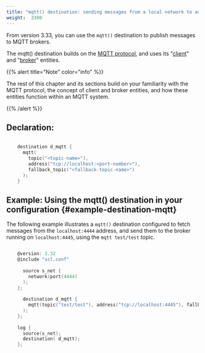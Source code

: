 ```yaml
---
title: "mqtt() destination: sending messages from a local network to an MQTT broker"
weight:  3300
---
```

<!-- DISCLAIMER: This file is based on the syslog-ng Open Source Edition documentation https://github.com/balabit/syslog-ng-ose-guides/commit/2f4a52ee61d1ea9ad27cb4f3168b95408fddfdf2 and is used under the terms of The syslog-ng Open Source Edition Documentation License. The file has been modified by Axoflow. -->

From version 3.33, you can use the `mqtt()` destination to publish messages to MQTT brokers.

The <span>mqtt()</span> destination builds on the [MQTT protocol](https://www.hivemq.com/mqtt-protocol/), and uses its "[client](https://www.hivemq.com/blog/seven-best-mqtt-client-tools/)" and "[broker](https://www.hivemq.com/hivemq/mqtt-broker/)" entities.

{{% alert title="Note" color="info" %}}

The rest of this chapter and its sections build on your familiarity with the MQTT protocol, the concept of client and broker entities, and how these entities function within an MQTT system.

{{% /alert %}}


## Declaration:

```c

    destination d_mqtt { 
      mqtt(
        topic("<topic-name>"), 
        address("tcp://localhost:<port-number>"),   
        fallback_topic("<fallback-topic-name>")
      ); 
    }

```



## Example: Using the mqtt() destination in your configuration {#example-destination-mqtt}

The following example illustrates a `mqtt()` destination configured to fetch messages from the `localhost:4444` address, and send them to the broker running on `localhost:4445`, using the `mqtt test/test` topic.

```c

    @version: 3.32
    @include "scl.conf"
    
      source s_net { 
        network(port(4444)
      ); 
    };
    
      destination d_mqtt { 
        mqtt(topic("test/test"), address("tcp://localhost:4445"), fallback_topic("test/test")
      ); 
    };
                    
    log { 
      source(s_net); 
      destination( d_mqtt); 
    };

```

